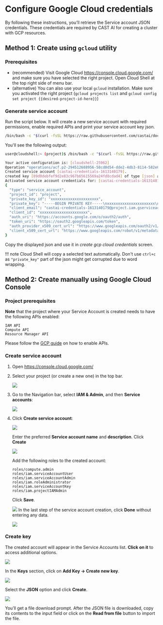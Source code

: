 # Configure Google Cloud credentials

By following these instructions, you’ll retrieve the Service account JSON credentials. These credentials are required by
CAST AI for creating a cluster with GCP resources.

## Method 1: Create using `gcloud` utility

### Prerequisites

- (recommended) Visit Google Cloud <https://console.cloud.google.com/> and make sure you have selected the right project. Open Cloud Shell at the top right side of menu bar.
- (alternative) You can also use your local `gcloud` installation. Make sure you activated the right project (`gcloud projects list` and `gcloud config set project {{desired-project-id-here}}`)

### Generate service account

Run the script below. It will create a new service account with required permissions, enable required APIs and print your service account key json.

```bash
/bin/bash -c "$(curl -fsSL https://raw.githubusercontent.com/castai/docs/main/docs/getting-started/configuring-gcp-credentials/script.sh)"
```

You'll see the following output:

```bash
user@cloudshell:~ (project)$ /bin/bash -c "$(curl -fsSL https://raw.githubusercontent.com/castai/docs/main/docs/getting-started/configuring-gcp-credentials/script.sh)"

Your active configuration is: [cloudshell-25962]
Operation "operations/acf.p2-294512688956-58cd0d54-dde2-4db3-8114-582e01768453" finished successfully.
Created service account [castai-credentials-1613140179].
created key [89d0debfef9d2e83c967b65615569a24fd8cdad4] of type [json] as [castai-credentials-1613140179.json] for [castai-credentials-1613140179@project.iam.gserviceaccount.com]
Activated service account credentials for: [castai-credentials-1613140179@project.iam.gserviceaccount.com]
{
  "type": "service_account",
  "project_id": "project",
  "private_key_id": "xxxxxxxxxxxxxxxxxxxxxx",
  "private_key": "-----BEGIN PRIVATE KEY-----\nxxxxxxxxxxxxxxxxxxxxxx\n-----END PRIVATE KEY-----\n",
  "client_email": "castai-credentials-1613140179@project.iam.gserviceaccount.com",
  "client_id": "xxxxxxxxxxxxxxxxxxxxxx",
  "auth_uri": "https://accounts.google.com/o/oauth2/auth",
  "token_uri": "https://oauth2.googleapis.com/token",
  "auth_provider_x509_cert_url": "https://www.googleapis.com/oauth2/v1/certs",
  "client_x509_cert_url": "https://www.googleapis.com/robot/v1/metadata/x509/castai-credentials-1613140179%40project.iam.gserviceaccount.com"
}
```

Copy the displayed json and use it in _create gcp cloud credentials_ screen.

!!! note
    Cloud Shell will copy a selected text automatically. Don't use `ctrl+c` as `"private_key"` part of the json might get corrupted due to word wrapping.

## Method 2: Create manually using Google Cloud Console

### Project prerequisites

**Note** that the project where your Service Account is created needs to have the following APIs enabled:

```
IAM API
Compute API
Resource Manager API
```

Please follow the [GCP guide](https://cloud.google.com/apis/docs/getting-started#enabling_apis) on how to enable APIs.

### Create service account

1. Open <https://console.cloud.google.com/>

2. Select your project (or create a new one) in the top bar.

   ![](configuring-gcp-credentials/gcp1.png)

3. Go to the Navigation bar, select **IAM & Admin**, and then **Service accounts**:

   ![](configuring-gcp-credentials/gcp2.png)

4. Click **Create service account**:

   ![](configuring-gcp-credentials/gcp3.png)

   Enter the preferred **Service account name** and **description**. Click **Create**

   ![](configuring-gcp-credentials/gcp4.png)

   Add the following roles to the created account:

    ```
    roles/compute.admin
    roles/iam.serviceAccountUser
    roles/iam.serviceAccountAdmin
    roles/iam.roleAdministrator
    roles/iam.serviceAccountKey
    roles/iam.projectIAMAdmin
    ```

   Click **Save**.

   ![](configuring-gcp-credentials/gcp5.png)
   In the last step of the service account creation, click **Done** without entering any data.

   ![](configuring-gcp-credentials/gcp6.png)

### Create key

The created account will appear in the Service Accounts list. **Click on it** to access additional options.

![](configuring-gcp-credentials/gcp7.png)

In the **Keys** section, click on **Add Key → Create new key**.

![](configuring-gcp-credentials/gcp8.png)

Select the **JSON** option and click **Create**.

![](configuring-gcp-credentials/gcp9.png)

You’ll get a file download prompt. After the JSON file is downloaded, copy its contents to the input field or click on the **Read from file** button to import the file.
